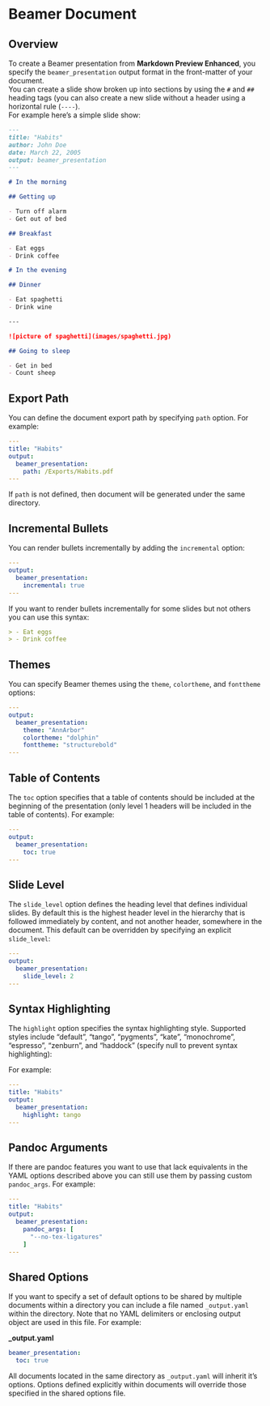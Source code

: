 # Beamer Document

## Overview

To create a Beamer presentation from **Markdown Preview Enhanced**, you specify the `beamer_presentation` output format in the front-matter of your document.  
You can create a slide show broken up into sections by using the `#` and `##` heading tags (you can also create a new slide without a header using a horizontal rule (`----`).  
For example here’s a simple slide show:

```markdown
---
title: "Habits"
author: John Doe
date: March 22, 2005
output: beamer_presentation
---

# In the morning

## Getting up

- Turn off alarm
- Get out of bed

## Breakfast

- Eat eggs
- Drink coffee

# In the evening

## Dinner

- Eat spaghetti
- Drink wine

---

![picture of spaghetti](images/spaghetti.jpg)

## Going to sleep

- Get in bed
- Count sheep
```

## Export Path

You can define the document export path by specifying `path` option. For example:

```yaml
---
title: "Habits"
output:
  beamer_presentation:
    path: /Exports/Habits.pdf
---

```

If `path` is not defined, then document will be generated under the same directory.

## Incremental Bullets

You can render bullets incrementally by adding the `incremental` option:

```yaml
---
output:
  beamer_presentation:
    incremental: true
---

```

If you want to render bullets incrementally for some slides but not others you can use this syntax:

```markdown
> - Eat eggs
> - Drink coffee
```

## Themes

You can specify Beamer themes using the `theme`, `colortheme`, and `fonttheme` options:

```yaml
---
output:
  beamer_presentation:
    theme: "AnnArbor"
    colortheme: "dolphin"
    fonttheme: "structurebold"
---

```

## Table of Contents

The `toc` option specifies that a table of contents should be included at the beginning of the presentation (only level 1 headers will be included in the table of contents). For example:

```yaml
---
output:
  beamer_presentation:
    toc: true
---

```

## Slide Level

The `slide_level` option defines the heading level that defines individual slides. By default this is the highest header level in the hierarchy that is followed immediately by content, and not another header, somewhere in the document. This default can be overridden by specifying an explicit `slide_level`:

```yaml
---
output:
  beamer_presentation:
    slide_level: 2
---

```

## Syntax Highlighting

The `highlight` option specifies the syntax highlighting style. Supported styles include “default”, “tango”, “pygments”, “kate”, “monochrome”, “espresso”, “zenburn”, and “haddock” (specify null to prevent syntax highlighting):

For example:

```yaml
---
title: "Habits"
output:
  beamer_presentation:
    highlight: tango
---

```

## Pandoc Arguments

If there are pandoc features you want to use that lack equivalents in the YAML options described above you can still use them by passing custom `pandoc_args`. For example:

```yaml
---
title: "Habits"
output:
  beamer_presentation:
    pandoc_args: [
      "--no-tex-ligatures"
    ]
---
```

## Shared Options

If you want to specify a set of default options to be shared by multiple documents within a directory you can include a file named `_output.yaml` within the directory. Note that no YAML delimiters or enclosing output object are used in this file. For example:

**\_output.yaml**

```yaml
beamer_presentation:
  toc: true
```

All documents located in the same directory as `_output.yaml` will inherit it’s options. Options defined explicitly within documents will override those specified in the shared options file.
